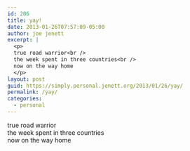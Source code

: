 ```yaml
---
id: 206
title: yay!
date: 2013-01-26T07:57:09-05:00
author: joe jenett
excerpt: |
  <p>
  true road warrior<br />
  the week spent in three countries<br />
  now on the way home
  </p>
layout: post
guid: https://simply.personal.jenett.org/2013/01/26/yay/
permalink: /yay/
categories:
  - personal
---
```

true road warrior  
the week spent in three countries  
now on the way home